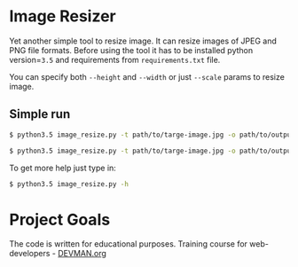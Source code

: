 
# Image Resizer  
  
Yet another simple tool to resize image. It can resize images of JPEG and PNG file formats.
Before using the tool it has to be installed python version=`3.5` and requirements from `requirements.txt` file.

You can specify both `--height` and `--width` or just `--scale` params to resize image.
## Simple run
```bash
$ python3.5 image_resize.py -t path/to/targe-image.jpg -o path/to/output/dir --height 480 --width 640

$ python3.5 image_resize.py -t path/to/targe-image.jpg -o path/to/output/dir --scale 2.5
```
To get more help just type in:
```bash
$ python3.5 image_resize.py -h
```
###
  
# Project Goals  
  
The code is written for educational purposes. Training course for web-developers - [DEVMAN.org](https://devman.org)